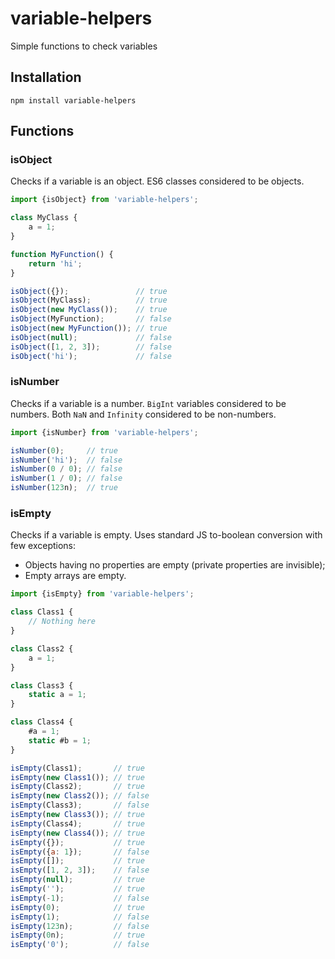 # variable-helpers

Simple functions to check variables

## Installation

```shell script
npm install variable-helpers
```

## Functions

### isObject

Checks if a variable is an object. ES6 classes considered to be objects.

```javascript
import {isObject} from 'variable-helpers';

class MyClass {
    a = 1;
}

function MyFunction() {
    return 'hi';
}

isObject({});               // true
isObject(MyClass);          // true
isObject(new MyClass());    // true
isObject(MyFunction);       // false
isObject(new MyFunction()); // true
isObject(null);             // false
isObject([1, 2, 3]);        // false
isObject('hi');             // false
```

### isNumber

Checks if a variable is a number. `BigInt` variables considered to be numbers. Both `NaN` and `Infinity` considered to be non-numbers.

```javascript
import {isNumber} from 'variable-helpers';

isNumber(0);     // true
isNumber('hi');  // false
isNumber(0 / 0); // false
isNumber(1 / 0); // false
isNumber(123n);  // true
```

### isEmpty

Checks if a variable is empty. Uses standard JS to-boolean conversion with few exceptions:

- Objects having no properties are empty (private properties are invisible);
- Empty arrays are empty.

```javascript
import {isEmpty} from 'variable-helpers';

class Class1 {
    // Nothing here
}

class Class2 {
    a = 1;
}

class Class3 {
    static a = 1;
}

class Class4 {
    #a = 1;
    static #b = 1;
}

isEmpty(Class1);       // true
isEmpty(new Class1()); // true
isEmpty(Class2);       // true
isEmpty(new Class2()); // false
isEmpty(Class3);       // false
isEmpty(new Class3()); // true
isEmpty(Class4);       // true
isEmpty(new Class4()); // true
isEmpty({});           // true
isEmpty({a: 1});       // false
isEmpty([]);           // true
isEmpty([1, 2, 3]);    // false
isEmpty(null);         // true
isEmpty('');           // true
isEmpty(-1);           // false
isEmpty(0);            // true
isEmpty(1);            // false
isEmpty(123n);         // false
isEmpty(0n);           // true
isEmpty('0');          // false

```
